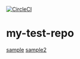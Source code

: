 [![CircleCI](https://circleci.com/gh/Jan04/my-test-repo/tree/master.svg?style=svg)](https://circleci.com/gh/Jan04/my-test-repo/tree/master)
# my-test-repo

[sample](sample.md) 
[sample2](sample2.md)

